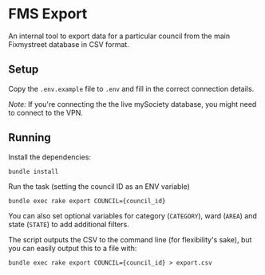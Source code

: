 # FMS Export

An internal tool to export data for a particular council from the main
Fixmystreet database in CSV format.

## Setup

Copy the `.env.example` file to `.env` and fill in the correct connection details.

*Note:* If you're connecting the the live mySociety database, you might need
to connect to the VPN.

## Running

Install the dependencies:

```
bundle install
```

Run the task (setting the council ID as an ENV variable)

```
bundle exec rake export COUNCIL={council_id}
```

You can also set optional variables for category (`CATEGORY`), ward (`AREA`) and
state (`STATE`) to add additional filters.

The script outputs the CSV to the command line (for flexibility's sake), but you
can easily output this to a file with:

```
bundle exec rake export COUNCIL={council_id} > export.csv
```
